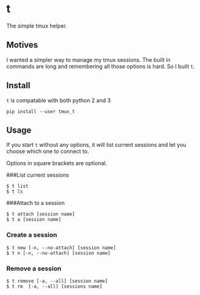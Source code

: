 # t

The simple tmux helper.

## Motives

I wanted a simpler way to manage my tmux sessions. The built in commands are long and remembering all those options is hard. So I built `t`.

## Install

`t` is compatable with both python 2 and 3

    pip install --user tmux_t

## Usage

If you start `t` without any options, it will list current sessions and let you choose which one to connect to.

Options in square brackets are optional.


###List current sessions

    $ t list
    $ t ls

###Attach to a session

    $ t attach [session name]
    $ t a [session name]

### Create a session

    $ t new [-n, --no-attach] [session name]
    $ t n [-n, --no-attach] [session name]

### Remove a session

    $ t remove [-a, --all] [session name]
    $ t rm  [-a, --all] [sessions name]

